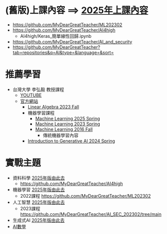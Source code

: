 # (舊版)上課內容 ==> [2025年上課內容](AI_2025.md)
- https://github.com/MyDearGreatTeacher/ML202302
- https://github.com/MyDearGreatTeacher/AI4high
  - AI4high/Keras_簡單線性回歸.ipynb 
- https://github.com/MyDearGreatTeacher/AI_and_security
- https://github.com/MyDearGreatTeacher?tab=repositories&q=AI&type=&language=&sort=
# 推薦學習
- 台灣大學 李弘毅 教授課程
  - [YOUTUBE](https://www.youtube.com/channel/UC2ggjtuuWvxrHHHiaDH1dlQ) 
  - [官方網站](https://speech.ee.ntu.edu.tw/~hylee/index.php)
    - [Linear Algebra 2023 Fall](https://eric-lam.com/LA_2023_fall/2023-fall.html)
    - 機器學習課程
      - [Machine Learning 2025 Spring](https://speech.ee.ntu.edu.tw/~hylee/ml/2025-spring.php)
      - [Machine Learning 2023 Spring](https://speech.ee.ntu.edu.tw/~hylee/ml/2023-spring.php)
      - [Machine Learning 2016 Fall](https://speech.ee.ntu.edu.tw/~hylee/ml/2016-fall.php)
        - 傳統機器學習內容 
    - [Introduction to Generative AI 2024 Spring](https://speech.ee.ntu.edu.tw/~hylee/genai/2024-spring.php)


# 實戰主題
- 資料科學 [2025年版由此去]()
  - https://github.com/MyDearGreatTeacher/AI4high 
- 機器學習 [2025年版由此去]()
  - 2022課程 https://github.com/MyDearGreatTeacher/ML202302 
- 人工智慧 [2025年版由此去]()
  - 2023課程 https://github.com/MyDearGreatTeacher/AI_SEC_202302/tree/main 
- 生成式AI [2025年版由此去]()
- [AI數學](./AI數學)
